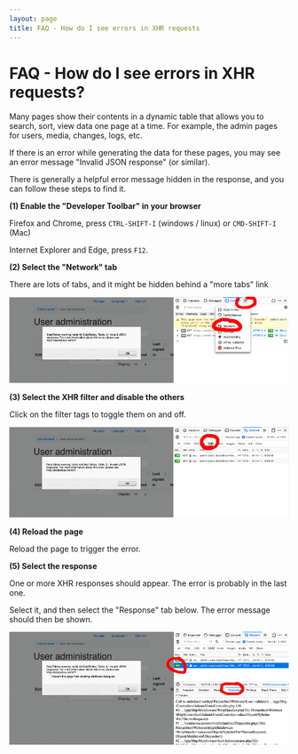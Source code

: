 ```yaml
---
layout: page
title: FAQ - How do I see errors in XHR requests
---
```


# FAQ - How do I see errors in XHR requests? #

Many pages show their contents in a dynamic table that allows you
to search, sort, view data one page at a time.  For example, the
admin pages for users, media, changes, logs, etc.

If there is an error while generating the data for these pages,
you may see an error message "Invalid JSON response" (or similar).
 
There is generally a helpful error message hidden in the response,
and you can follow these steps to find it.

**(1) Enable the "Developer Toolbar" in your browser**

Firefox and Chrome, press `CTRL-SHIFT-I` (windows / linux) or `CMD-SHIFT-I` (Mac)

Internet Explorer and Edge, press `F12`.

**(2) Select the "Network" tab**

There are lots of tabs, and it might be hidden behind a "more tabs" link

![Screenshot](/faq/xhr-1.png)

**(3) Select the XHR filter and disable the others**

Click on the filter tags to toggle them on and off.

![Screenshot](/faq/xhr-2.png)

**(4) Reload the page**

Reload the page to trigger the error.

**(5) Select the response**

One or more XHR responses should appear.
The error is probably in the last one.

Select it, and then select the "Response" tab below.
The error message should then be shown.

![Screenshot](/faq/xhr-3.png)
